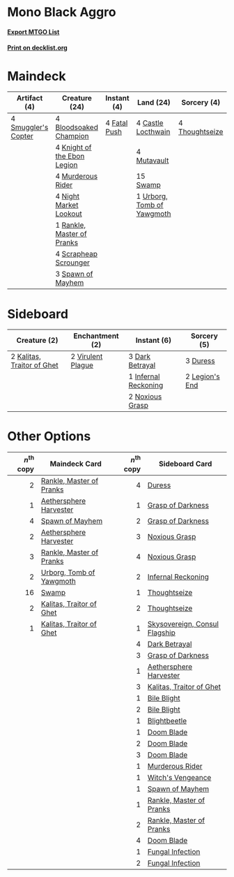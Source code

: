 # Mono Black Aggro

#### [Export MTGO List](../collection/Mono%20Black%20Aggro/Mono%20Black%20Aggro.txt)
#### [Print on decklist.org](http://decklist.org/?deckmain=4%09Bloodsoaked%20Champion%0A4%09Castle%20Locthwain%0A4%09Fatal%20Push%0A4%09Knight%20of%20the%20Ebon%20Legion%0A4%09Murderous%20Rider%0A4%09Mutavault%0A4%09Night%20Market%20Lookout%0A1%09Rankle,%20Master%20of%20Pranks%0A4%09Scrapheap%20Scrounger%0A4%09Smuggler's%20Copter%0A3%09Spawn%20of%20Mayhem%0A15%09Swamp%0A4%09Thoughtseize%0A1%09Urborg,%20Tomb%20of%20Yawgmoth&deckside=3%09Dark%20Betrayal%0A3%09Duress%0A1%09Infernal%20Reckoning%0A2%09Kalitas,%20Traitor%20of%20Ghet%0A2%09Legion's%20End%0A2%09Noxious%20Grasp%0A2%09Virulent%20Plague)
# Maindeck

|                                         Artifact (4)                                         |                                            Creature (24)                                             |                                      Instant (4)                                      |                                              Land (24)                                              |                                       Sorcery (4)                                       |
|----------------------------------------------------------------------------------------------|------------------------------------------------------------------------------------------------------|---------------------------------------------------------------------------------------|-----------------------------------------------------------------------------------------------------|-----------------------------------------------------------------------------------------|
|4 [Smuggler's Copter](http://gatherer.wizards.com/Pages/Card/Details.aspx?multiverseid=417808)|4 [Bloodsoaked Champion](http://gatherer.wizards.com/Pages/Card/Details.aspx?multiverseid=386494)     |4 [Fatal Push](http://gatherer.wizards.com/Pages/Card/Details.aspx?multiverseid=423724)|4 [Castle Locthwain](http://gatherer.wizards.com/Pages/Card/Details.aspx?multiverseid=473203)        |4 [Thoughtseize](http://gatherer.wizards.com/Pages/Card/Details.aspx?multiverseid=438676)|
|                                                                                              |4 [Knight of the Ebon Legion](http://gatherer.wizards.com/Pages/Card/Details.aspx?multiverseid=466859)|                                                                                       |4 [Mutavault](http://gatherer.wizards.com/Pages/Card/Details.aspx?multiverseid=370733)               |                                                                                         |
|                                                                                              |4 [Murderous Rider](http://gatherer.wizards.com/Pages/Card/Details.aspx?multiverseid=473059)          |                                                                                       |15 [Swamp](http://gatherer.wizards.com/Pages/Card/Details.aspx?multiverseid=439858)                  |                                                                                         |
|                                                                                              |4 [Night Market Lookout](http://gatherer.wizards.com/Pages/Card/Details.aspx?multiverseid=417668)     |                                                                                       |1 [Urborg, Tomb of Yawgmoth](http://gatherer.wizards.com/Pages/Card/Details.aspx?multiverseid=383425)|                                                                                         |
|                                                                                              |1 [Rankle, Master of Pranks](http://gatherer.wizards.com/Pages/Card/Details.aspx?multiverseid=473063) |                                                                                       |                                                                                                     |                                                                                         |
|                                                                                              |4 [Scrapheap Scrounger](http://gatherer.wizards.com/Pages/Card/Details.aspx?multiverseid=417804)      |                                                                                       |                                                                                                     |                                                                                         |
|                                                                                              |3 [Spawn of Mayhem](http://gatherer.wizards.com/Pages/Card/Details.aspx?multiverseid=457229)          |                                                                                       |                                                                                                     |                                                                                         |


# Sideboard

|                                            Creature (2)                                             |                                      Enchantment (2)                                       |                                          Instant (6)                                          |                                       Sorcery (5)                                       |
|-----------------------------------------------------------------------------------------------------|--------------------------------------------------------------------------------------------|-----------------------------------------------------------------------------------------------|-----------------------------------------------------------------------------------------|
|2 [Kalitas, Traitor of Ghet](http://gatherer.wizards.com/Pages/Card/Details.aspx?multiverseid=407596)|2 [Virulent Plague](http://gatherer.wizards.com/Pages/Card/Details.aspx?multiverseid=394739)|3 [Dark Betrayal](http://gatherer.wizards.com/Pages/Card/Details.aspx?multiverseid=373504)     |3 [Duress](http://gatherer.wizards.com/Pages/Card/Details.aspx?multiverseid=14557)       |
|                                                                                                     |                                                                                            |1 [Infernal Reckoning](http://gatherer.wizards.com/Pages/Card/Details.aspx?multiverseid=447238)|2 [Legion's End](http://gatherer.wizards.com/Pages/Card/Details.aspx?multiverseid=466860)|
|                                                                                                     |                                                                                            |2 [Noxious Grasp](http://gatherer.wizards.com/Pages/Card/Details.aspx?multiverseid=466864)     |                                                                                         |


# Other Options

|*n*<sup>th</sup> copy|                                           Maindeck Card                                           |*n*<sup>th</sup> copy|                                             Sideboard Card                                             |
|--------------------:|---------------------------------------------------------------------------------------------------|--------------------:|--------------------------------------------------------------------------------------------------------|
|                    2|[Rankle, Master of Pranks](http://gatherer.wizards.com/Pages/Card/Details.aspx?multiverseid=473063)|                    4|[Duress](http://gatherer.wizards.com/Pages/Card/Details.aspx?multiverseid=14557)                        |
|                    1|[Aethersphere Harvester](http://gatherer.wizards.com/Pages/Card/Details.aspx?multiverseid=423809)  |                    1|[Grasp of Darkness](http://gatherer.wizards.com/Pages/Card/Details.aspx?multiverseid=407595)            |
|                    4|[Spawn of Mayhem](http://gatherer.wizards.com/Pages/Card/Details.aspx?multiverseid=457229)         |                    2|[Grasp of Darkness](http://gatherer.wizards.com/Pages/Card/Details.aspx?multiverseid=407595)            |
|                    2|[Aethersphere Harvester](http://gatherer.wizards.com/Pages/Card/Details.aspx?multiverseid=423809)  |                    3|[Noxious Grasp](http://gatherer.wizards.com/Pages/Card/Details.aspx?multiverseid=466864)                |
|                    3|[Rankle, Master of Pranks](http://gatherer.wizards.com/Pages/Card/Details.aspx?multiverseid=473063)|                    4|[Noxious Grasp](http://gatherer.wizards.com/Pages/Card/Details.aspx?multiverseid=466864)                |
|                    2|[Urborg, Tomb of Yawgmoth](http://gatherer.wizards.com/Pages/Card/Details.aspx?multiverseid=383425)|                    2|[Infernal Reckoning](http://gatherer.wizards.com/Pages/Card/Details.aspx?multiverseid=447238)           |
|                   16|[Swamp](http://gatherer.wizards.com/Pages/Card/Details.aspx?multiverseid=439858)                   |                    1|[Thoughtseize](http://gatherer.wizards.com/Pages/Card/Details.aspx?multiverseid=438676)                 |
|                    2|[Kalitas, Traitor of Ghet](http://gatherer.wizards.com/Pages/Card/Details.aspx?multiverseid=407596)|                    2|[Thoughtseize](http://gatherer.wizards.com/Pages/Card/Details.aspx?multiverseid=438676)                 |
|                    1|[Kalitas, Traitor of Ghet](http://gatherer.wizards.com/Pages/Card/Details.aspx?multiverseid=407596)|                    1|[Skysovereign, Consul Flagship](http://gatherer.wizards.com/Pages/Card/Details.aspx?multiverseid=417807)|
|                     |                                                                                                   |                    4|[Dark Betrayal](http://gatherer.wizards.com/Pages/Card/Details.aspx?multiverseid=373504)                |
|                     |                                                                                                   |                    3|[Grasp of Darkness](http://gatherer.wizards.com/Pages/Card/Details.aspx?multiverseid=407595)            |
|                     |                                                                                                   |                    1|[Aethersphere Harvester](http://gatherer.wizards.com/Pages/Card/Details.aspx?multiverseid=423809)       |
|                     |                                                                                                   |                    3|[Kalitas, Traitor of Ghet](http://gatherer.wizards.com/Pages/Card/Details.aspx?multiverseid=407596)     |
|                     |                                                                                                   |                    1|[Bile Blight](http://gatherer.wizards.com/Pages/Card/Details.aspx?multiverseid=378433)                  |
|                     |                                                                                                   |                    2|[Bile Blight](http://gatherer.wizards.com/Pages/Card/Details.aspx?multiverseid=378433)                  |
|                     |                                                                                                   |                    1|[Blightbeetle](http://gatherer.wizards.com/Pages/Card/Details.aspx?multiverseid=466841)                 |
|                     |                                                                                                   |                    1|[Doom Blade](http://gatherer.wizards.com/Pages/Card/Details.aspx?multiverseid=247322)                   |
|                     |                                                                                                   |                    2|[Doom Blade](http://gatherer.wizards.com/Pages/Card/Details.aspx?multiverseid=247322)                   |
|                     |                                                                                                   |                    3|[Doom Blade](http://gatherer.wizards.com/Pages/Card/Details.aspx?multiverseid=247322)                   |
|                     |                                                                                                   |                    1|[Murderous Rider](http://gatherer.wizards.com/Pages/Card/Details.aspx?multiverseid=473059)              |
|                     |                                                                                                   |                    1|[Witch's Vengeance](http://gatherer.wizards.com/Pages/Card/Details.aspx?multiverseid=473073)            |
|                     |                                                                                                   |                    1|[Spawn of Mayhem](http://gatherer.wizards.com/Pages/Card/Details.aspx?multiverseid=457229)              |
|                     |                                                                                                   |                    1|[Rankle, Master of Pranks](http://gatherer.wizards.com/Pages/Card/Details.aspx?multiverseid=473063)     |
|                     |                                                                                                   |                    2|[Rankle, Master of Pranks](http://gatherer.wizards.com/Pages/Card/Details.aspx?multiverseid=473063)     |
|                     |                                                                                                   |                    4|[Doom Blade](http://gatherer.wizards.com/Pages/Card/Details.aspx?multiverseid=247322)                   |
|                     |                                                                                                   |                    1|[Fungal Infection](http://gatherer.wizards.com/Pages/Card/Details.aspx?multiverseid=442982)             |
|                     |                                                                                                   |                    2|[Fungal Infection](http://gatherer.wizards.com/Pages/Card/Details.aspx?multiverseid=442982)             |

